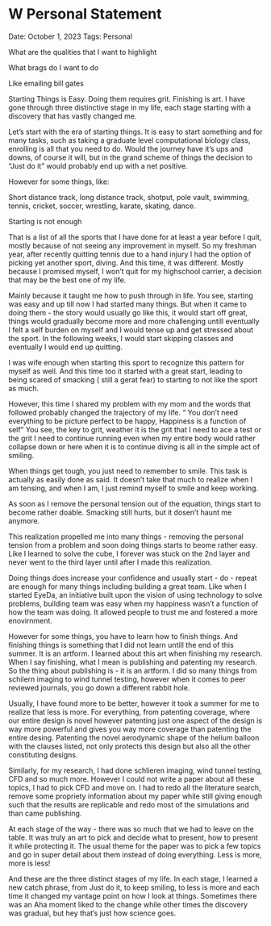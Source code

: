 # W Personal Statement

Date: October 1, 2023
Tags: Personal

What are the qualities that I want to highlight

What brags do I want to do

Like emailing bill gates

Starting Things is Easy. Doing them requires grit. Finishing is art. I have gone through three distinctive stage in my life, each stage starting with a discovery that has vastly changed me.

Let’s start with the era of starting things. It is easy to start something and for many tasks, such as taking a graduate level computational biology class, enrolling is all that you need to do. Would the journey have it’s ups and downs, of course it will, but in the grand scheme of things the decision to “Just do it” would probably end up with a net positive. 

However for some things, like: 

Short distance track, long distance track, shotput, pole vault, swimming, tennis, cricket, soccer, wrestling, karate, skating, dance. 

Starting is not enough

That is a list of all the sports that I have done for at least a year before I quit, mostly because of not seeing any improvement in myself. So my freshman year, after recently quitting tennis due to a hand injury I had the option of picking yet another sport, diving. And this time, it was different. Mostly because I promised myself, I won’t quit for my highschool carrier, a decision that may be the best one of my life. 

Mainly because it taught me how to push through in life. You see, starting was easy and up till now I had started many things. But when it came to doing them - the story would usually go like this, it would start off great, things would gradually become more and more challenging untill eventually I felt a self burden on myself and I would tense up and get stressed about the sport. In the following weeks, I would start skipping classes and eventually I would end up quitting. 

I was wife enough when starting this sport to recognize this pattern for myself as well. And this time too it started with a great start, leading to being scared of smacking ( still a gerat fear) to starting to not like the sport as much. 

However, this time I shared my problem with my mom and the words that followed probably changed the trajectory of my life. “ You don’t need everything to be picture perfect to be happy, Happiness is a function of self” You see, the key to grit, weather it is the grit that I need to ace a test or the grit I need to continue running even when my entire body would rather collapse down or here when it is to continue diving is all in the simple act of smiling.

When things get tough, you just need to remember to smile. This task is actually as easily done as said. It doesn’t take that much to realize when I am tensing, and when I am, I just remind myself to smile and keep working. 

As soon as I remove the personal tension out of the equation, things start to become rather doable. Smacking still hurts, but it dosen’t haunt me anymore. 

This realization propelled me into many things - removing the personal tension from a problem and soon doing things starts to beome rather easy. Like I learned to solve the cube, I forever was stuck on the 2nd layer and never went to the third layer until after I made this realization. 

Doing things does increase your confidence and usually start - do - repeat are enough for many things including building a great team. Like when I started EyeDa, an initiative built upon the vision of using technology to solve problems, building team was easy when my happiness wasn’t a function of how the team was doing. It allowed people to trust me and fostered a more enovirnment. 

However for some things, you have to learn how to finish things. And finishing things is something that I did not learn untill the end of this summer.  It is an artform. I learned about this art when finishing my research. When I say finishing, what I mean is publishing and patenting my research. So the thing about publishing is - it is an artform. I did so many things from schilern imaging to wind tunnel testing, however when it comes to peer reviewed journals, you go down a different rabbit hole. 

Usually, I have found more to be better, however it took a summer for me to realize that less is more. For everything, from patenting coverage, where our entire design is novel however patenting just one aspect of the design is way more powerful and gives you way more coverage than patenting the entire desing. Patenting the novel aerodynamic shape of the helium balloon with the clauses listed, not only protects this design but also all the other constituting designs. 

Similarly, for my research, I had done schlieren imaging, wind tunnel testing, CFD and so much more. However I could not write a paper about all these topics, I had to pick CFD and move on. I had to redo all the literature search, remove some propriety information about my paper while still giving enough such that the results are replicable and redo most of the simulations and than came publishing. 

At each stage of the way - there was so much that we had to leave on the table. It was truly an art to pick and decide what to present, how to present it while protecting it. The usual theme for the paper was to pick a few topics and go in super detail about them instead of doing everything. Less is more, more is less!

And these are the three distinct stages of my life. In each stage, I learned a new catch phrase, from Just do it, to keep smiling, to less is more and each time it changed my vantage point on how I look at things. Sometimes there was an Aha moment liked to the change while other times the discovery was gradual, but hey that’s just how science goes.